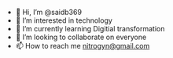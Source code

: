 - 👋 Hi, I’m @saidb369
- 👀 I’m interested in technology
- 🌱 I’m currently learning Digitial transformation
- 💞️ I’m looking to collaborate on everyone
- 📫 How to reach me nitrogyn@gmail.com

<!---
saidb369/saidb369 is a ✨ special ✨ repository because its `README.md` (this file) appears on your GitHub profile.
You can click the Preview link to take a look at your changes.
--->
